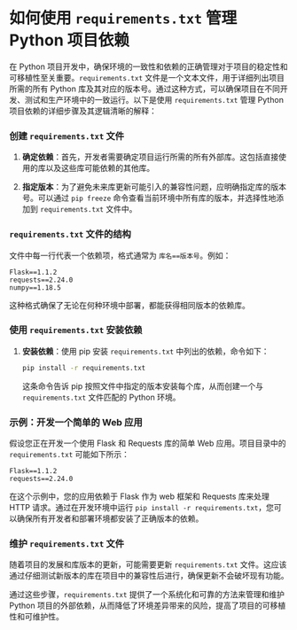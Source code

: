 # 如何使用 `requirements.txt` 管理 Python 项目依赖

在 Python 项目开发中，确保环境的一致性和依赖的正确管理对于项目的稳定性和可移植性至关重要。`requirements.txt` 文件是一个文本文件，用于详细列出项目所需的所有 Python 库及其对应的版本号。通过这种方式，可以确保项目在不同开发、测试和生产环境中的一致运行。以下是使用 `requirements.txt` 管理 Python 项目依赖的详细步骤及其逻辑清晰的解释：

### 创建 `requirements.txt` 文件

1. **确定依赖**：首先，开发者需要确定项目运行所需的所有外部库。这包括直接使用的库以及这些库可能依赖的其他库。

2. **指定版本**：为了避免未来库更新可能引入的兼容性问题，应明确指定库的版本号。可以通过 `pip freeze` 命令查看当前环境中所有库的版本，并选择性地添加到 `requirements.txt` 文件中。

### `requirements.txt` 文件的结构

文件中每一行代表一个依赖项，格式通常为 `库名==版本号`。例如：

```
Flask==1.1.2
requests==2.24.0
numpy==1.18.5
```

这种格式确保了无论在何种环境中部署，都能获得相同版本的依赖库。

### 使用 `requirements.txt` 安装依赖

1. **安装依赖**：使用 pip 安装 `requirements.txt` 中列出的依赖，命令如下：

   ```bash
   pip install -r requirements.txt
   ```

   这条命令告诉 pip 按照文件中指定的版本安装每个库，从而创建一个与 `requirements.txt` 文件匹配的 Python 环境。

### 示例：开发一个简单的 Web 应用

假设您正在开发一个使用 Flask 和 Requests 库的简单 Web 应用。项目目录中的 `requirements.txt` 可能如下所示：

```
Flask==1.1.2
requests==2.24.0
```

在这个示例中，您的应用依赖于 Flask 作为 web 框架和 Requests 库来处理 HTTP 请求。通过在开发环境中运行 `pip install -r requirements.txt`，您可以确保所有开发者和部署环境都安装了正确版本的依赖。

### 维护 `requirements.txt` 文件

随着项目的发展和库版本的更新，可能需要更新 `requirements.txt` 文件。这应该通过仔细测试新版本的库在项目中的兼容性后进行，确保更新不会破坏现有功能。

通过这些步骤，`requirements.txt` 提供了一个系统化和可靠的方法来管理和维护 Python 项目的外部依赖，从而降低了环境差异带来的风险，提高了项目的可移植性和可维护性。